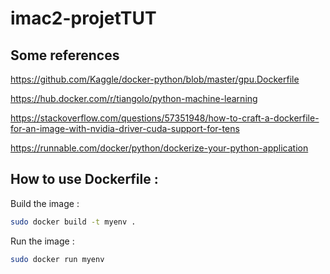 # imac2-projetTUT

## Some references

https://github.com/Kaggle/docker-python/blob/master/gpu.Dockerfile

https://hub.docker.com/r/tiangolo/python-machine-learning

https://stackoverflow.com/questions/57351948/how-to-craft-a-dockerfile-for-an-image-with-nvidia-driver-cuda-support-for-tens

https://runnable.com/docker/python/dockerize-your-python-application

## How to use Dockerfile :

Build the image : 

```bash 
sudo docker build -t myenv .
```

Run the image :

```bash 
sudo docker run myenv
```
